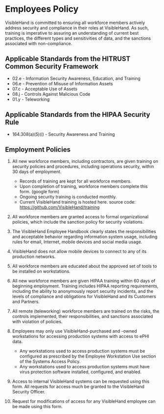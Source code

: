 # Employees Policy

VisibleHand is committed to ensuring all workforce members actively address security and compliance in their roles at VisibleHand. As such, training is imperative to assuring an understanding of current best practices, the different types and sensitivities of data, and the sanctions associated with non-compliance.

## Applicable Standards from the HITRUST Common Security Framework

* 02.e - Information Security Awareness, Education, and Training
* 06.e - Prevention of Misuse of Information Assets
* 07.c - Acceptable Use of Assets
* 08.j - Controls Against Malicious Code
* 01.y - Teleworking

## Applicable Standards from the HIPAA Security Rule

* 164.308(a)(5)(i) - Security Awareness and Training

## Employment Policies

1. All new workforce members, including contractors, are given training on security policies and procedures, including operations security, within 30 days of employment.

    * Records of training are kept for all workforce members.
    * Upon completion of training, workforce members complete this form. (google form)
    * Ongoing security training is conducted monthly.
    * Current VisibleHand training is hosted here. source code: https://github.com/VisibleHand/training
2. All workforce members are granted access to formal organizational policies, which include the sanction policy for security violations.
3. The VisibleHand Employee Handbook clearly states the responsibilities and acceptable behavior regarding information system usage, including rules for email, Internet, mobile devices and social media usage.
4. VisibleHand does not allow mobile devices to connect to any of its production networks.
5. All workforce members are educated about the approved set of tools to be installed on workstations.
6. All new workforce members are given HIPAA training within 60 days of beginning employment. Training includes HIPAA reporting requirements, including the ability to anonymously report security incidents, and the levels of compliance and obligations for VisibleHand and its Customers and Partners.
7. All remote (teleworking) workforce members are trained on the risks, the controls implemented, their responsibilities, and sanctions associated with violation of policies.
8. Employees may only use VisibleHand-purchased and -owned workstations for accessing production systems with access to ePHI data.
    * Any workstations used to access production systems must be configured as prescribed by the Employee Workstation Use section of the Systems Access Policy.
    * Any workstations used to access production systems must have virus protection software installed, configured, and enabled.
9. Access to internal VisibleHand systems can be requested using this form. All requests for access much be granted to the VisibleHand Security Officer.
10. Request for modifications of access for any VisibleHand employee can be made using this form.
